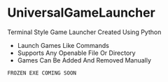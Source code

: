 # UniversalGameLauncher
Terminal Style Game Launcher Created Using Python
- Launch Games Like Commands
- Supports Any Openable File Or Directory
- Games Can Be Added And Removed Manually

```FROZEN EXE COMING SOON```
